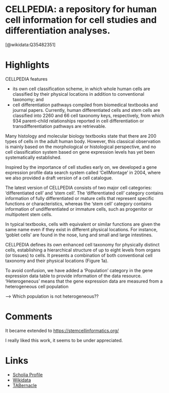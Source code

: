 
CELLPEDIA: a repository for human cell information for cell studies and differentiation analyses.
=================================================================================================
  
  [@wikidata:Q35482351]  

# Highlights


CELLPEDIA features 
- its own cell classification scheme, in which whole human cells are classified by their physical locations in addition to conventional taxonomy; and 
- cell differentiation pathways compiled from biomedical textbooks and journal papers. Currently, human differentiated cells and stem cells are classified into 2260 and 66 cell taxonomy keys, respectively, from which 934 parent–child relationships reported in cell differentiation or transdifferentiation pathways are retrievable.

Many histology and molecular biology textbooks state that there are 200 types of cells in the adult human body. However, this classical observation is mainly based on the morphological or histological perspective, and no cell classification system based on gene expression levels has yet been systematically established.

Inspired by the importance of cell studies early on, we developed a gene expression profile data search system called ‘CellMontage’ in 2004, where we also provided a draft version of a cell catalogue.

The latest version of CELLPEDIA consists of two major cell categories: ‘differentiated cell’ and ‘stem cell’. The ‘differentiated cell’ category contains information of fully differentiated or mature cells that represent specific functions or characteristics, whereas the ‘stem cell’ category contains information of undifferentiated or immature cells, such as progenitor or multipotent stem cells.

In typical textbooks, cells with equivalent or similar functions are given the same name even if they exist in different physical locations. For instance, ‘goblet cells’ are found in the nose, lung and small and large intestines.

CELLPEDIA defines its own enhanced cell taxonomy for physically distinct cells, establishing a hierarchical structure of up to eight levels from organs (or tissues) to cells. It presents a combination of both conventional cell taxonomy and their physical locations (Figure 1a).

To avoid confusion, we have added a ‘Population’ category in the gene expression data table to provide information of the data resource. ‘Heterogeneous’ means that the gene expression data are measured from a heterogeneous cell population

--> Which population is not heterogeneous??

# Comments

 It became extended to https://stemcellinformatics.org/

 I really liked this work, it seems to be under appreciated.



# Links
  
 * [Scholia Profile](https://scholia.toolforge.org/work/Q35482351)  
 * [Wikidata](https://www.wikidata.org/wiki/Q35482351)  
 * [TABernacle](https://tabernacle.toolforge.org/?#/tab/manual/Q35482351/P921%3BP4510)  
